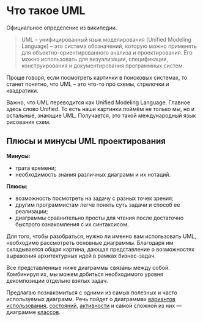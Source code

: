 # Что такое UML

Официальное определение из википедии.

>UML – унифицированный язык моделирования (Unified Modeling Language) – это система обозначений, которую можно применять для объектно-ориентированного анализа и проектирования. Его можно использовать для визуализации, спецификации, конструирования и документирования программных систем.

Проще говоря, если посмотреть картинки в поисковых системах, то станет понятно, что UML – это что-то про схемы, стрелочки и квадратики.

Важно, что UML переводится как Unified Modeling Language. Главное здесь слово Unified. То есть наши картинки поймём не только мы, но и остальные, знающие UML. Получается, это такой международный язык рисования схем.

## Плюсы и минусы UML проектирования

**Минусы:**

* трата времени;
* необходимость знания различных диаграмм и их нотаций.

**Плюсы:**

* возможность посмотреть на задачу с разных точек зрения;
* другим программистам легче понять суть задачи и способ ее реализации;
* диаграммы сравнительно просты для чтения после достаточно быстрого ознакомления с их синтаксисом.

Для того, чтобы разобраться, нужно ли именно вам использовать UML, необходимо рассмотреть основные диаграммы. Благодаря им складывается общая картина, дающая представление о возможностях выражения архитектурных идей в рамках бизнес-задач.


Все представленные ниже диаграммы связаны между собой. Комбинируя их, мы можем добиться необходимого уровня декомпозиции отдельно взятых задач.

Предлагаю познакомиться с одними из самых полезных и часто используемых диаграмм.
Речь пойдет о диаграммах [вариантов использования](diagram-state/README.md), [состояний](/diagram-use-case/README.md), [активности](/activity-diagram/README.md) и самой сложной из них — диаграмме [классов](/diagram-class/README.md).


